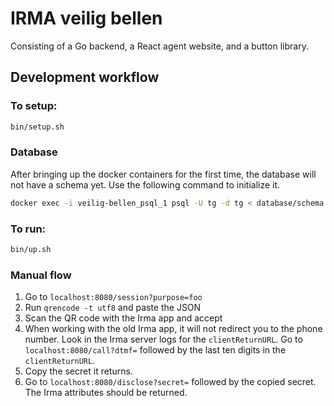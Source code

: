 # IRMA veilig bellen

Consisting of a Go backend, a React agent website, and a button library.

## Development workflow

### To setup:

```bash
bin/setup.sh
```

### Database

After bringing up the docker containers for the first time, the database will
not have a schema yet. Use the following command to initialize it.

```bash
docker exec -i veilig-bellen_psql_1 psql -U tg -d tg < database/schema.sql
```

### To run:

```bash
bin/up.sh
```

### Manual flow

1. Go to `localhost:8080/session?purpose=foo`
2. Run `qrencode -t utf8` and paste the JSON
3. Scan the QR code with the Irma app and accept
4. When working with the old Irma app, it will not redirect you to the phone
   number. Look in the Irma server logs for the `clientReturnURL`. Go to
   `localhost:8080/call?dtmf=` followed by the last ten digits in the
   `clientReturnURL`.
5. Copy the secret it returns.
6. Go to `localhost:8080/disclose?secret=` followed by the copied secret. The
   Irma attributes should be returned.
